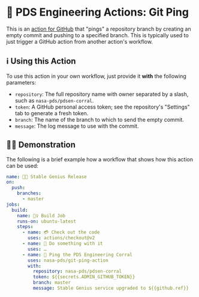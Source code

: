 # 📡 PDS Engineering Actions: Git Ping

This is an [action for GitHub](https://github.com/features/actions) that "pings" a repository branch by creating an empty commit and pushing to a specified branch. This is typically used to just trigger a GitHub action from another action's workflow.


## ℹ️ Using this Action

To use this action in your own workflow, just provide it **with** the following parameters:

- `repository`: The full repository name with owner separated by a slash, such as `nasa-pds/pdsen-corral`.
- `token`: A GitHub personal access token; see the repository's "Settings" tab to generate a fresh token.
- `branch`: The name of the branch to which to send the empty commit.
- `message`: The log message to use with the commit.


## 💁‍♀️ Demonstration

The following is a brief example how a workflow that shows how this action can be used:

```yaml
name: 👩‍🏫 Stable Genius Release
on:
  push:
    branches:
      - master
jobs:
  build:
    name: 👷‍♀️ Build Job
    runs-on: ubuntu-latest
    steps:
      - name: 💳 Check out the code
        uses: actions/checkout@v2
      - name: 🔧 Do something with it
        uses: …
      - name: 📡 Ping the PDS Engineering Corral
        uses: nasa-pds/git-ping-action
        with:
          repository: nasa-pds/pdsen-corral
          token: ${{secrets.ADMIN_GITHUB_TOKEN}}
          branch: master
          message: Stable Genius service upgraded to ${{github.ref}}
```
